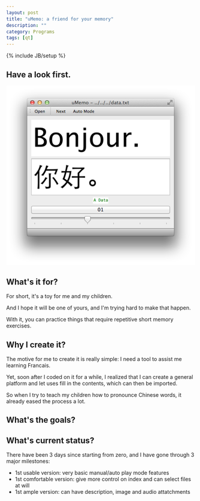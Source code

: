 ```yaml
---
layout: post
title: "uMemo: a friend for your memory"
description: ""
category: Programs
tags: [qt]
---
```

{% include JB/setup %}

## Have a look first.

![uMemo Main UI](../image/uMemo-Main-UI.png)

## What's it for?

For short, it's a toy for me and my children.

And I hope it will be one of yours, and I'm trying hard to make that happen.

With it, you can practice things that require repetitive short memory exercises.

## Why I create it?

The motive for me to create it is really simple: I need a tool to assist me learning Francais.

Yet, soon after I coded on it for a while, I realized that I can create a general platform and let uses fill in the contents, which can then be imported.

So when I try to teach my children how to pronounce Chinese words, it already eased the process a lot.

## What's the goals?

## What's current status?

There have been 3 days since starting from zero, and I have gone through 3 major milestones:

- 1st usable version: very basic manual/auto play mode features
- 1st comfortable version: give more control on index and can select files at will
- 1st ample version: can have description, image and audio attatchments
